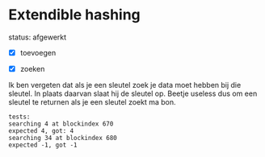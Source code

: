 # Extendible hashing

status: afgewerkt

- [x] toevoegen
- [x] zoeken


Ik ben vergeten dat als je een sleutel zoek je data moet hebben bij die sleutel. In plaats daarvan slaat hij de sleutel op.
Beetje useless dus om een sleutel te returnen als je een sleutel zoekt ma bon.

```
tests:
searching 4 at blockindex 670
expected 4, got: 4
searching 34 at blockindex 680
expected -1, got -1
```
